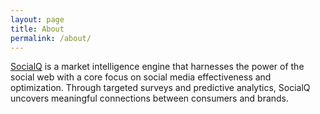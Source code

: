 ```yaml
---
layout: page
title: About
permalink: /about/
---
```


[SocialQ](https://www.socialq.com) is a market intelligence engine that harnesses the power of the social web with a core focus on social media effectiveness and optimization. Through targeted surveys and predictive analytics, SocialQ uncovers meaningful connections between consumers and brands.

